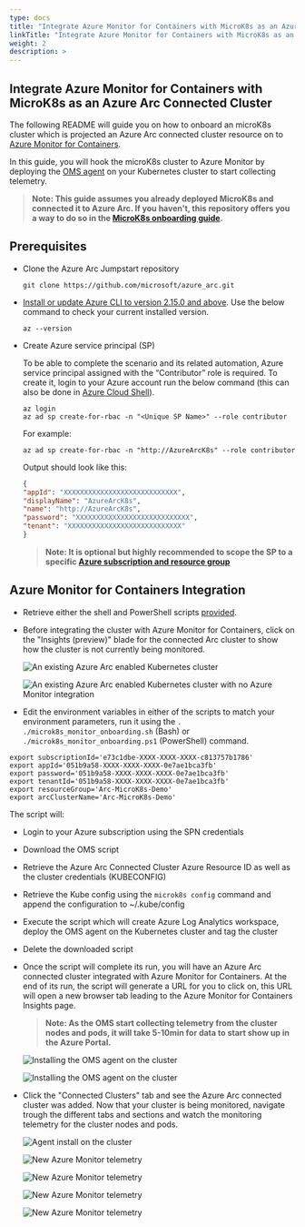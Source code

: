 ```yaml
---
type: docs
title: "Integrate Azure Monitor for Containers with MicroK8s as an Azure Arc Connected Cluster"
linkTitle: "Integrate Azure Monitor for Containers with MicroK8s as an Azure Arc Connected Cluster"
weight: 2
description: >
---
```


## Integrate Azure Monitor for Containers with MicroK8s as an Azure Arc Connected Cluster

The following README will guide you on how to onboard an microK8s cluster which is projected an Azure Arc connected cluster resource on to [Azure Monitor for Containers](https://docs.microsoft.com/en-us/azure/azure-monitor/insights/container-insights-overview).

In this guide, you will hook the microK8s cluster to Azure Monitor by deploying the [OMS agent](https://docs.microsoft.com/en-us/azure/azure-monitor/platform/log-analytics-agent) on your Kubernetes cluster to start collecting telemetry.  

> **Note: This guide assumes you already deployed MicroK8s and connected it to Azure Arc. If you haven't, this repository offers you a way to do so in the [MicroK8s onboarding guide](https://azurearcjumpstart.io/azure_arc_jumpstart/azure_arc_k8s/microk8s/local_microk8s/).**

## Prerequisites

* Clone the Azure Arc Jumpstart repository

    ```shell
    git clone https://github.com/microsoft/azure_arc.git
    ```

* [Install or update Azure CLI to version 2.15.0 and above](https://docs.microsoft.com/en-us/cli/azure/install-azure-cli?view=azure-cli-latest). Use the below command to check your current installed version.

  ```shell
  az --version
  ```

* Create Azure service principal (SP)

    To be able to complete the scenario and its related automation, Azure service principal assigned with the “Contributor” role is required. To create it, login to your Azure account run the below command (this can also be done in [Azure Cloud Shell](https://shell.azure.com/)).

    ```shell
    az login
    az ad sp create-for-rbac -n "<Unique SP Name>" --role contributor
    ```

    For example:

    ```shell
    az ad sp create-for-rbac -n "http://AzureArcK8s" --role contributor
    ```

    Output should look like this:

    ```json
    {
    "appId": "XXXXXXXXXXXXXXXXXXXXXXXXXXXX",
    "displayName": "AzureArcK8s",
    "name": "http://AzureArcK8s",
    "password": "XXXXXXXXXXXXXXXXXXXXXXXXXXXX",
    "tenant": "XXXXXXXXXXXXXXXXXXXXXXXXXXXX"
    }
    ```

    > **Note: It is optional but highly recommended to scope the SP to a specific [Azure subscription and resource group](https://docs.microsoft.com/en-us/cli/azure/ad/sp?view=azure-cli-latest)**

## Azure Monitor for Containers Integration

* Retrieve either the shell and PowerShell scripts [provided](https://github.com/microsoft/azure_arc/tree/main/azure_arc_k8s_jumpstart/microk8s/azure_monitor).

* Before integrating the cluster with Azure Monitor for Containers, click on the "Insights (preview)" blade for the connected Arc cluster to show how the cluster is not currently being monitored.

    ![An existing Azure Arc enabled Kubernetes cluster](./01.png)

    ![An existing Azure Arc enabled Kubernetes cluster with no Azure Monitor integration](./02.png)

* Edit the environment variables in either of the scripts to match your environment parameters, run it using the ```. ./microk8s_monitor_onboarding.sh``` (Bash) or ```./microk8s_monitor_onboarding.ps1``` (PowerShell) command.

```shell
export subscriptionId='e73c1dbe-XXXX-XXXX-XXXX-c813757b1786'
export appId='051b9a58-XXXX-XXXX-XXXX-0e7ae1bca3fb'
export password='051b9a58-XXXX-XXXX-XXXX-0e7ae1bca3fb'
export tenantId='051b9a58-XXXX-XXXX-XXXX-0e7ae1bca3fb'
export resourceGroup='Arc-MicroK8s-Demo'
export arcClusterName='Arc-MicroK8s-Demo'
```

The script will:

* Login to your Azure subscription using the SPN credentials
* Download the OMS script
* Retrieve the Azure Arc Connected Cluster Azure Resource ID as well as the cluster credentials (KUBECONFIG)
* Retrieve the Kube config using the `microk8s config` command and append the configuration to ~/.kube/config
* Execute the script which will create Azure Log Analytics workspace, deploy the OMS agent on the Kubernetes cluster and tag the cluster
* Delete the downloaded script

* Once the script will complete its run, you will have an Azure Arc connected cluster integrated with Azure Monitor for Containers.
At the end of its run, the script will generate a URL for you to click on, this URL will open a new browser tab leading to the Azure Monitor for Containers Insights page.

    > **Note: As the OMS start collecting telemetry from the cluster nodes and pods, it will take 5-10min for data to start show up in the Azure Portal.**

    ![Installing the OMS agent on the cluster](./03.png)

    ![Installing the OMS agent on the cluster](./04.png)

* Click the "Connected Clusters" tab and see the Azure Arc connected cluster was added. Now that your cluster is being monitored, navigate trough the different tabs and sections and watch the monitoring telemetry for the cluster nodes and pods.  

    ![Agent install on the cluster](./05.png)

    ![New Azure Monitor telemetry](./06.png)

    ![New Azure Monitor telemetry](./07.png)

    ![New Azure Monitor telemetry](./08.png)

    ![New Azure Monitor telemetry](./09.png)
